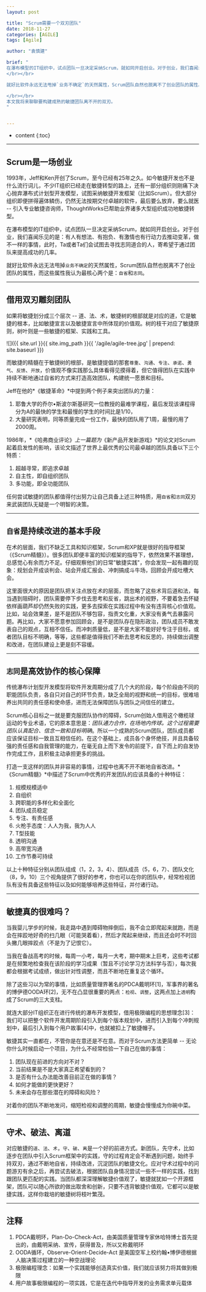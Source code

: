 ```yaml
---
layout: post

title: "Scrum需要一个双刃团队"
date: 2018-11-27
categories: [AGILE]
tags: [Agile]

author: "袁慎建"

brief: "
在瀑布模型的IT组织中，试点团队一旦决定采纳Scrum，就如同开启创业。对于创业，我们喜闻乐见的是：有人有想法、有抱负、有激情也有行动力去推动变革，做不一样的事情，此时，Ta或者Ta们会试图去寻找志同道合的人，寄希望于通过团队来提高成功的几率。
</br></br>

就好比软件永远无法甩掉`业务不确定`的天然属性，Scrum团队自然也脱离不了创业团队的属性。

</br></br>
本文我将来聊聊要构建成熟的敏捷团队离不开的双刃。
"


---
```


* content
{:toc}

---

## Scrum是一场创业
1993年，Jeff和Ken开创了Scrum，至今已经有25年之久。如今敏捷开发也不是什么流行词儿，不少IT组织已经走在敏捷转型的路上，还有一部分组织则刚痛下决心抛弃瀑布式计划型开发模型，试图采纳敏捷开发框架（比如Scrum）。但大部分组织即便拼得遍体鳞伤，仍然无法按期交付卓越的软件，最后要么放弃，要么就医 -- 引入专业敏捷咨询师，ThoughtWorks已帮助业界诸多大型组织成功地敏捷转型。

在瀑布模型的IT组织中，试点团队一旦决定采纳Scrum，就如同开启创业。对于创业，我们喜闻乐见的是：有人有想法、有抱负、有激情也有行动力去推动变革，做不一样的事情，此时，Ta或者Ta们会试图去寻找志同道合的人，寄希望于通过团队来提高成功的几率。

就好比软件永远无法甩掉`业务不确定`的天然属性，Scrum团队自然也脱离不了创业团队的属性，而这些属性我认为最核心两个是：`自省`和`志同`。

---

## 借用双刃雕刻团队
如果将敏捷划分成三个层次 -- 道、法、术，敏捷树的根部就是对应的道，它是敏捷的根本，比如敏捷宣言以及敏捷宣言中所体现的价值观。树的枝干对应了敏捷原则，树叶则是一些敏捷的框架、实践和工具。

![]({{ site.url }}{{ site.img_path }}{{ '/agile/agile-tree.jpg' | prepend: site.baseurl   }})

而敏捷的精髓在于敏捷树的根部，是敏捷提倡的那套`尊重`、`沟通`、`专注`、`承诺`、`勇气`、`反馈`、`开放`，价值观不像实践那么具体看得见摸得着，但它值得团队在实践中持续不断地通过自省的方式来打造高效团队，构建统一愿景和目标。

Jeff在他的*《敏捷革命》*中提到两个例子来突出团队的力量：

1. 耶鲁大学的乔尔•斯波尔斯基研究一位教授的最难学课程，最后发现该课程得分为A的最快的学生和最慢的学生的时间比是1/10，
2. 大量研究表明，同等质量完成一份工作，最快的团队用了1周，最慢的用了2000周。

1986年，*《哈弗商业评论》*上一篇题为*《新产品开发新游戏》*的论文对Scrum起着启发性的影响，该论文描述了世界上最优秀的公司最卓越的团队具备以下三个特质：

1. 超越寻常，即追求卓越
2. 自主性，即自组织团队
3. 多功能，即全功能团队

任何尝试敏捷的团队都值得付出努力让自己具备上述三种特质，用`自省`和`志同`双刃来武装团队无疑是一个明智的决策。

---

## `自省`是持续改进的基本手段
在术的层面，我们不缺乏工具和知识框架，Scrum和XP就是很好的指导框架（《Scrum精髓》）。很多团队即便丰富的知识框架的指导下，依然效果不甚理想，总感觉心有余而力不足。仔细观察他们的日常"敏捷实践"，你会发现一起有趣的现象：规划会开成谈判会、站会开成汇报会、冲刺搞成斗牛场，回顾会开成吐槽大会。

这里面很大的原因是团队把关注点放在术的层面，而忽略了这些术背后道和法，每当遇到阻碍时，团队需要停下步伐去思考和反省，跳出术的视野，不要着急去怀疑依样画葫芦却仍然失败的实践，更多去探索在实践过程中有没有违背核心价值观。比如，站会效果差，是不是团队不够包容，指责文化重，大家没有勇气去暴露问题。再比如，大家不愿意参加回顾会，是不是团队存在隐形政治，团队成员不敢发表自己的观点，互相不信任。而冲刺质量低，是不是大家不能好好专注于目标，或者团队目标不明确，等等，这些都是值得我们不断去思考和反思的，持续做出调整和改进，在团队建设上更是刻不容缓。


---

## `志同`是高效协作的核心保障
传统瀑布计划型开发模型将软件开发周期分成了几个大的阶段，每个阶段由不同的职能团队负责，各自只对自己的环节负责，缺乏全局的视野和统一的目标，很难培养出共同的责任感和使命感，进而无法保障团队与团队之间信任的建立。

Scrum核心目标之一就是要克服团队协作的障碍，Scrum创始人借用这个橄榄球运动的专业术语，它的原本意思是：*团队通力合作，在场地内传球。这个过程需要团队认真配合、信念一致和目标明确*。所以一个成熟的Scrum团队，团队成员都应该保证目标一致且互相信任的。在这个基础上，成员各个身怀绝技，并且具备较强的责任感和自我管理的能力，在毫无自上而下发令的前提下，自下而上的自发协作完成工作，且积极主动承担更多的挑战。

打造一支这样的团队并非容易的事情，过程中也离不开不断地自省改进。*《Scrum精髓》*中描述了Scrum中优秀的开发团队的应该具备的十种特征：

1. 规模规模适中
2. 自组织
3. 跨职能的多样化和全面化
4. 团队成员稳定
5. 专注、有责任感
6. 火枪手态度：人人为我，我为人人
7. T型技能
8. 透明沟通
9. 高带宽沟通
10. 工作节奏可持续

以上十种特征分别从团队组成（1，2，3，4）、团队成员（5，6，7）、团队文化（8，9，10）三个视角提供了很好的参考，你也可以在你的团队中，经常检视团队有没有具备这些特征以及如何能够培养这些特征，并付诸行动。



---

## 敏捷真的很难吗？
当我婴儿学步的时候，我走路中遇到障碍物摔倒后，我不会立即爬起来就跑，而是会在摔跤地好奇的扫几眼（可能哭着看），然后才爬起来继续，而且还会时不时回头撇几眼摔跤点（不是为了记恨它）。

当我在备战高考的时候，每周一小考，每月一大考，期中期末上巨考，这些考试都是在频繁地检查我在该阶段的学习成果（暂且不讨论学习方法科学与否），每次我都会根据考试成绩，做出针对性调整，而且不断地在重复这个循环。

除了这些习以为常的事情，比如质量管理界著名的PDCA戴明环[1]，军事界的著名的博伊德OODA环[2]，无不在凸显很重要的两点：`检视`、`调整`，这两点加上`透明`构成了Scrum的三大支柱。

就连大部分IT组织正在进行传统的瀑布开发模型，借用极限编程的思想理念[3]：我们可以把整个软件开发周期阶段引入到每个版本规划中，进而引入到每个冲刺规划中，最后引入到每个用户故事[4]中，也就被扣上了敏捷帽子。

敏捷其实一直都在，不管你是在意还是不在意。而对于Scrum方法更简单 -- 无论你什么时候启动一个项目，为什么不经常检验一下自己在做的事情：

1. 团队现在前进的方向对不对？
2. 当前结果是不是大家真正希望看到的？
3. 是否有什么办法能改善目前正在做的事情？
4. 如何才能做的更快更好？
5. 未来会存在那些潜在的障碍和风险？

对着你的团队不断地发问，缩短检视和调整的周期，敏捷会慢慢成为你碗中菜。


---


## 守术、破法、离道
对应敏捷的`道`、`法`、`术`，`守`、`破`、`离`是一个好的前进方式。新团队，先守术，比如逐步在团队中引入Scrum框架中的实践，守的过程肯定会不断遇到问题，始终手持双刃，通过不断地自省，持续改进，沉淀团队的敏捷文化。应对守术过程中的问题游刃有余之后，再尝试去破法，根据团队自身情况尝试一些不一样的实践，找到跟团队更匹配的实践。当团队都深深理解敏捷价值观了，敏捷就犹如一个开源框架，团队可以随心所欲的做出取舍和创新，只要不违背敏捷价值观，它都可以是敏捷实践，这样你栽培的敏捷树将枝叶繁茂。


---

## 注释
1. PDCA戴明环，Plan-Do-Check-Act，由美国质量管理专家休哈特博士首先提出的，由戴明采纳、宣传，获得普及，所以又称戴明环
2. OODA循环，Observe-Orient-Decide-Act 是美国空军上校约翰•博伊德根据人脑决策过程建立的一种空战理论
3. 极限编程理念：如果一个实践能够创造真实价值，我们就应该努力将其做到极限
4. 用户故事极限编程的一项实践，它是在迭代中指导开发的业务需求单元载体